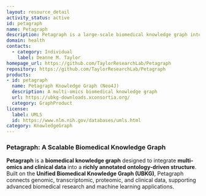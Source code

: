 ```yaml
---
layout: resource_detail
activity_status: active
id: petagraph
name: Petagraph
description: Petagraph is a large-scale biomedical knowledge graph integrating multi-omics and clinical data, built on the Unified Biomedical Knowledge Graph (UBKG).
domain: health
contacts:
  - category: Individual
    label: Deanne M. Taylor
homepage_url: https://github.com/TaylorResearchLab/Petagraph
repository: https://github.com/TaylorResearchLab/Petagraph
products:
- id: petagraph
  name: Petagraph Knowledge Graph (Neo4J)
  description: A multi-omics biomedical knowledge graph
  url: https://ubkg-downloads.xconsortia.org/
  category: GraphProduct
license:
  label: UMLS
  id: https://www.nlm.nih.gov/databases/umls.html
category: KnowledgeGraph
---
```


### Petagraph: A Scalable Biomedical Knowledge Graph

**Petagraph** is a **biomedical knowledge graph** designed to integrate **multi-omics and clinical data** into a **richly annotated ontology-driven structure**. Built on the **Unified Biomedical Knowledge Graph (UBKG)**, Petagraph connects genomic, transcriptomic, proteomic, and clinical data, supporting advanced biomedical research and machine learning applications.
